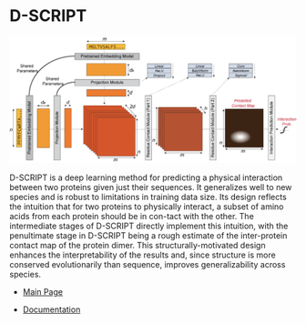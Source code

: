 # D-SCRIPT
 ![D-SCRIPT Architecture](docs/source/img/dscript_architecture.png)
 
 D-SCRIPT is a deep learning method for predicting a physical interaction between two proteins given just their sequences. It generalizes well to new species and is robust to limitations in training data size. Its design reflects the intuition that for two proteins to physically interact, a subset of amino acids from each protein should be in con-tact with the other. The intermediate stages of D-SCRIPT directly implement this intuition, with the penultimate stage in D-SCRIPT being a rough estimate of the inter-protein contact map of the protein dimer. This structurally-motivated design enhances the interpretability of the results and, since structure is more conserved evolutionarily than sequence, improves generalizability across species.
 
 - [Main Page](http://dscript.csail.mit.edu)
 
 - [Documentation](https://d-script.readthedocs.io/en/main/)
